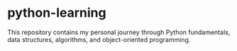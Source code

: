 # python-learning
This repository contains my personal journey through Python fundamentals, data structures, algorithms, and object-oriented programming.
